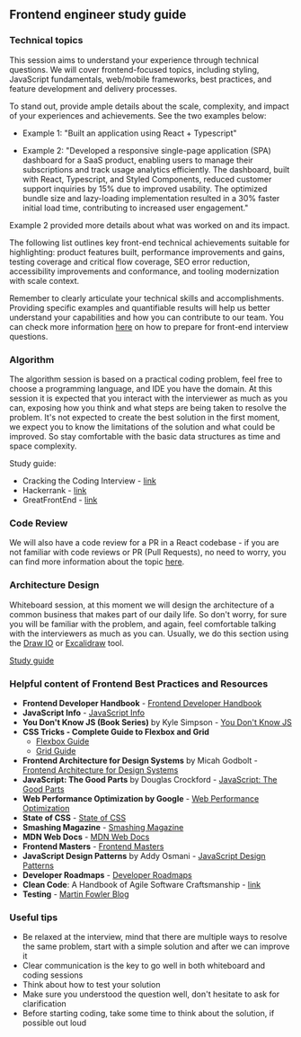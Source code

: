 ## Frontend engineer study guide

### Technical topics

This session aims to understand your experience through technical questions. We will cover frontend-focused topics, including styling, JavaScript fundamentals, web/mobile frameworks, best practices, and feature development and delivery processes.

To stand out, provide ample details about the scale, complexity, and impact of your experiences and achievements. See the two examples below:

- Example 1: "Built an application using React + Typescript"

- Example 2: "Developed a responsive single-page application (SPA) dashboard for a SaaS product, enabling users to manage their subscriptions and track usage analytics efficiently. The dashboard, built with React, Typescript, and Styled Components, reduced customer support inquiries by 15% due to improved usability. The optimized bundle size and lazy-loading implementation resulted in a 30% faster initial load time, contributing to increased user engagement."

Example 2 provided more details about what was worked on and its impact.

The following list outlines key front-end technical achievements suitable for highlighting: product features built, performance improvements and gains, testing coverage and critical flow coverage, SEO error reduction, accessibility improvements and conformance, and tooling modernization with scale context.

Remember to clearly articulate your technical skills and accomplishments. Providing specific examples and quantifiable results will help us better understand your capabilities and how you can contribute to our team. You can check more information [here](https://www.greatfrontend.com/front-end-interview-guidebook/quiz) on how to prepare for front-end interview questions.

### Algorithm

The algorithm session is based on a practical coding problem, feel free to choose a programming language, and IDE you have the domain.
At this session it is expected that you interact with the interviewer as much as you can, exposing how you think and what steps are being taken to resolve the problem.
It's not expected to create the best solution in the first moment, we expect you to know the limitations of the solution and what could be improved. So stay comfortable with the basic data structures as time and space complexity.

Study guide:

- Cracking the Coding Interview - [link](https://www.amazon.com/Cracking-Coding-Interview-Programming-Questions/dp/0984782850)
- Hackerrank - [link](https://www.hackerrank.com/)
- GreatFrontEnd - [link](https://www.greatfrontend.com/front-end-interview-guidebook/algorithms)

### Code Review

We will also have a code review for a PR in a React codebase - if you are not familiar with code reviews or PR (Pull Requests), no need to worry, you can find more information about the topic [here](https://about.gitlab.com/topics/version-control/what-is-code-review/).

### Architecture Design

Whiteboard session, at this moment we will design the architecture of a common business that makes part of our daily life.
So don't worry, for sure you will be familiar with the problem, and again, feel comfortable talking with the interviewers as much as you can.
Usually, we do this section using the [Draw IO](http://draw.io/) or [Excalidraw](https://excalidraw.com/) tool.

[Study guide](https://www.greatfrontend.com/system-design)

### Helpful content of Frontend Best Practices and Resources

- **Frontend Developer Handbook** - [Frontend Developer Handbook](https://frontendmasters.com/guides/front-end-handbook/2024/)
- **JavaScript Info** - [JavaScript Info](https://javascript.info/)
- **You Don't Know JS (Book Series)** by Kyle Simpson - [You Don't Know JS](https://github.com/getify/You-Dont-Know-JS)
- **CSS Tricks - Complete Guide to Flexbox and Grid**
  - [Flexbox Guide](https://css-tricks.com/snippets/css/a-guide-to-flexbox/)
  - [Grid Guide](https://css-tricks.com/snippets/css/complete-guide-grid/)
- **Frontend Architecture for Design Systems** by Micah Godbolt - [Frontend Architecture for Design Systems](https://a.co/d/e2zqd9v)
- **JavaScript: The Good Parts** by Douglas Crockford - [JavaScript: The Good Parts](https://a.co/d/at3ZYry)
- **Web Performance Optimization by Google** - [Web Performance Optimization](https://developers.google.com/web/fundamentals/performance)
- **State of CSS** - [State of CSS](https://stateofcss.com/en-US)
- **Smashing Magazine** - [Smashing Magazine](https://www.smashingmagazine.com/)
- **MDN Web Docs** - [MDN Web Docs](https://developer.mozilla.org/en-US/)
- **Frontend Masters** - [Frontend Masters](https://frontendmasters.com/)
- **JavaScript Design Patterns** by Addy Osmani - [JavaScript Design Patterns](https://addyosmani.com/resources/essentialjsdesignpatterns/book/)
- **Developer Roadmaps** - [Developer Roadmaps](https://roadmap.sh/roadmaps)
- **Clean Code**: A Handbook of Agile Software Craftsmanship - [link](https://www.amazon.com/-/pt/Clean-Code-Handbook-Software-Craftsmanship-ebook-dp-B001GSTOAM/dp/B001GSTOAM/)
- **Testing** - [Martin Fowler Blog](https://martinfowler.com/testing/)

### Useful tips

- Be relaxed at the interview, mind that there are multiple ways to resolve the same problem, start with a simple solution and after we can improve it
- Clear communication is the key to go well in both whiteboard and coding sessions
- Think about how to test your solution
- Make sure you understood the question well, don't hesitate to ask for clarification
- Before starting coding, take some time to think about the solution, if possible out loud
